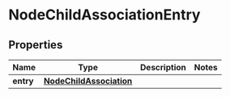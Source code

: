 

# NodeChildAssociationEntry

## Properties

Name | Type | Description | Notes
------------ | ------------- | ------------- | -------------
**entry** | [**NodeChildAssociation**](NodeChildAssociation.md) |  | 



